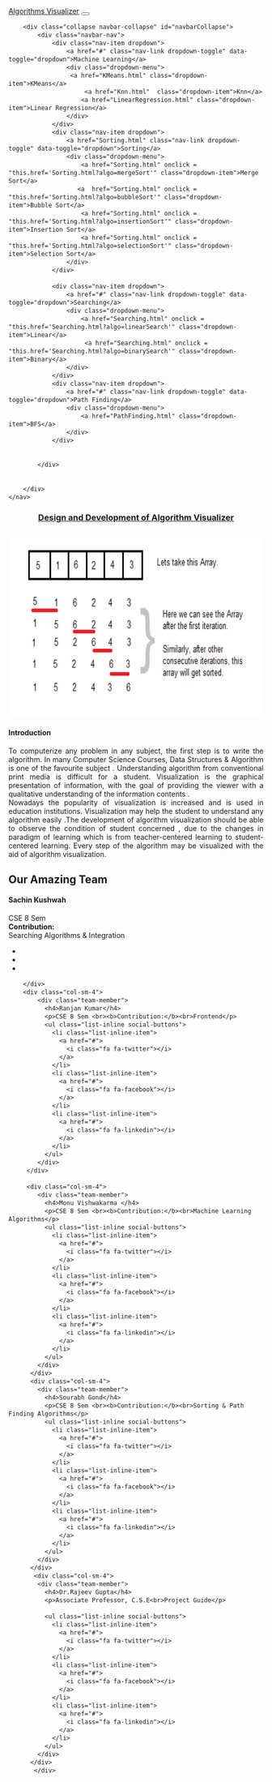 <!DOCTYPE html>
<html lang="en">
<head>
<meta charset="utf-8">
<meta name="viewport" content="width=device-width, initial-scale=1, shrink-to-fit=no">
<title>Algorithms Visualizer</title>
<link rel="stylesheet" href="https://stackpath.bootstrapcdn.com/bootstrap/4.3.1/css/bootstrap.min.css">
<link rel="stylesheet" href="https://maxcdn.bootstrapcdn.com/font-awesome/4.7.0/css/font-awesome.min.css">
<script src="https://ajax.googleapis.com/ajax/libs/jquery/3.3.1/jquery.min.js"></script>
<script src="https://cdnjs.cloudflare.com/ajax/libs/popper.js/1.14.7/umd/popper.min.js"></script>
<script src="https://stackpath.bootstrapcdn.com/bootstrap/4.3.1/js/bootstrap.min.js"></script>
<link href="css/style.css"   rel="stylesheet" type="text/css">


</head>
<body>
<div class="bs-example" >
    <nav class="navbar navbar-expand-md navbar-dark HeaderColor fixed-top">
        <a href="index.html" class="navbar-brand">Algorithms Visualizer</a>
        <button type="button" class="navbar-toggler" data-toggle="collapse" data-target="#navbarCollapse">
            <span class="navbar-toggler-icon"></span>
        </button>

        <div class="collapse navbar-collapse" id="navbarCollapse">
            <div class="navbar-nav">
				<div class="nav-item dropdown">
                    <a href="#" class="nav-link dropdown-toggle" data-toggle="dropdown">Machine Learning</a>
                    <div class="dropdown-menu">
                     <a href="KMeans.html" class="dropdown-item">KMeans</a>
						 <a href="Knn.html"  class="dropdown-item">Knn</a>
                        <a href="LinearRegression.html" class="dropdown-item">Linear Regression</a>
					</div>
                </div>
				<div class="nav-item dropdown">
                    <a href="Sorting.html" class="nav-link dropdown-toggle" data-toggle="dropdown">Sorting</a>
                    <div class="dropdown-menu">
                        <a href="Sorting.html" onclick = "this.href='Sorting.html?algo=mergeSort'" class="dropdown-item">Merge Sort</a>
                       <a  href="Sorting.html" onclick = "this.href='Sorting.html?algo=bubbleSort'" class="dropdown-item">Bubble Sort</a>
                        <a href="Sorting.html" onclick = "this.href='Sorting.html?algo=insertionSort'" class="dropdown-item">Insertion Sort</a>
                        <a href="Sorting.html" onclick = "this.href='Sorting.html?algo=selectionSort'" class="dropdown-item">Selection Sort</a>
                    </div>
                </div>

				<div class="nav-item dropdown">
                    <a href="#" class="nav-link dropdown-toggle" data-toggle="dropdown">Searching</a>
                    <div class="dropdown-menu">
                        <a href="Searching.html" onclick = "this.href='Searching.html?algo=linearSearch'" class="dropdown-item">Linear</a>
						 <a href="Searching.html" onclick = "this.href='Searching.html?algo=binarySearch'" class="dropdown-item">Binary</a>
                    </div>
                </div>
                <div class="nav-item dropdown">
                    <a href="#" class="nav-link dropdown-toggle" data-toggle="dropdown">Path Finding</a>
                    <div class="dropdown-menu">
                        <a href="PathFinding.html" class="dropdown-item">BFS</a>
                    </div>
                </div>
				
				 
            </div>
			
            
        </div>
    </nav>
</div>
<div class="container">
  <div class="content"><center>
	<h3 class="text-center" ><a href="index.html">Design and Development of Algorithm Visualizer</a></h3>
     </div>
	 <br>
<div class="row">
           <div class="row text-center">
		   <div class="col-md-6">
		  <img src="img/introduction.png" alt="Responsive image" height="350px" width="550x"> 
		  </div>
          <div class="col-md-6">
		   <h4 class="service-heading">Introduction</h4>
            <p class="text-muted" align="justify">	To computerize any problem in any subject, the first step is to write the algorithm.
			In many Computer Science Courses, Data Structures & Algorithm is one of the favourite subject .
			Understanding algorithm from conventional print media is difficult for a student.
			Visualization is the graphical presentation of information, with the goal of providing the viewer with a qualitative
			understanding of the information contents .</br>
			Nowadays the popularity of visualization is
			increased and is used in education institutions. Visualization may help the student to
			understand any algorithm easily .The development of algorithm visualization should be able
			to observe the condition of student concerned , due to the changes in paradigm of learning
			which is from teacher-centered learning to student-centered learning. Every step of the
			algorithm may be visualized with the aid of algorithm visualization.</p>
			</div>
			</div>
			</div>

</div>
<footer class="footer footer-expand-md footer-dark footerColor">
<div class="col-lg-12 text-center">
            <h2 class="section-heading text-uppercase">Our Amazing Team</h2>
             </div>
			 <div class="row">
			 	<div class="col-sm-4">
            <div class="team-member">
              <h4>Sachin Kushwah</h4>
			  <p>CSE 8 Sem <br><b>Contribution:</b><br>Searching Algorithms & Integration</p>
              <ul class="list-inline social-buttons">
                <li class="list-inline-item">
                  <a href="#">
                    <i class="fa fa-twitter"></i>
                  </a>
                </li>
                <li class="list-inline-item">
                  <a href="#">
                    <i class="fa fa-facebook"></i>
                  </a>
                </li>
                <li class="list-inline-item">
                  <a href="#">
                    <i class="fa fa-linkedin"></i>
                  </a>
                </li>
              </ul>
            </div>
         
		</div>
		<div class="col-sm-4">
            <div class="team-member">
              <h4>Ranjan Kumar</h4>
			  <p>CSE 8 Sem <br><b>Contribution:</b><br>Frontend</p>
              <ul class="list-inline social-buttons">
                <li class="list-inline-item">
                  <a href="#">
                    <i class="fa fa-twitter"></i>
                  </a>
                </li>
                <li class="list-inline-item">
                  <a href="#">
                    <i class="fa fa-facebook"></i>
                  </a>
                </li>
                <li class="list-inline-item">
                  <a href="#">
                    <i class="fa fa-linkedin"></i>
                  </a>
                </li>
              </ul>
            </div>
         </div>
		
		 <div class="col-sm-4">
            <div class="team-member">
              <h4>Monu Vishwakarma </h4>
              <p>CSE 8 Sem <br><b>Contribution:</b><br>Machine Learning Algorithms</p>
              <ul class="list-inline social-buttons">
                <li class="list-inline-item">
                  <a href="#">
                    <i class="fa fa-twitter"></i>
                  </a>
                </li>
                <li class="list-inline-item">
                  <a href="#">
                    <i class="fa fa-facebook"></i>
                  </a>
                </li>
                <li class="list-inline-item">
                  <a href="#">
                    <i class="fa fa-linkedin"></i>
                  </a>
                </li>
              </ul>
            </div>
          </div>
          <div class="col-sm-4">
            <div class="team-member">
              <h4>Sourabh Gond</h4>
			  <p>CSE 8 Sem <br><b>Contribution:</b><br>Sorting & Path Finding Algorithms</p>
              <ul class="list-inline social-buttons">
                <li class="list-inline-item">
                  <a href="#">
                    <i class="fa fa-twitter"></i>
                  </a>
                </li>
                <li class="list-inline-item">
                  <a href="#">
                    <i class="fa fa-facebook"></i>
                  </a>
                </li>
                <li class="list-inline-item">
                  <a href="#">
                    <i class="fa fa-linkedin"></i>
                  </a>
                </li>
              </ul>
            </div>
          </div>
		   <div class="col-sm-4">
            <div class="team-member">
			  <h4>Dr.Rajeev Gupta</h4>
			  <p>Associate Professor, C.S.E<br>Project Guide</p>
             
              <ul class="list-inline social-buttons">
                <li class="list-inline-item">
                  <a href="#">
                    <i class="fa fa-twitter"></i>
                  </a>
                </li>
                <li class="list-inline-item">
                  <a href="#">
                    <i class="fa fa-facebook"></i>
                  </a>
                </li>
                <li class="list-inline-item">
                  <a href="#">
                    <i class="fa fa-linkedin"></i>
                  </a>
                </li>
              </ul>
            </div>
          </div>
		   </div>
 </footer>
</body>
</html>
